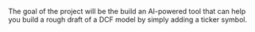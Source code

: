 The goal of the project will be the build an AI-powered tool that can help you build a rough draft of a DCF model by simply adding a ticker symbol. 
